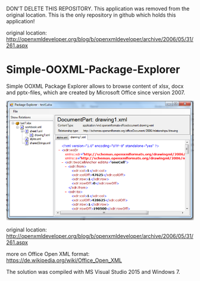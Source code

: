 DON'T DELETE THIS REPOSITORY. This application was removed from the original location.
This is the only repository in github which holds this application!

original location:
http://openxmldeveloper.org/blog/b/openxmldeveloper/archive/2006/05/31/261.aspx


# Simple-OOXML-Package-Explorer
Simple OOXML Package Explorer allows to browse content of xlsx, docx and pptx-files, 
which are created by Microsoft Office since version 2007.

![Package Explorer](https://github.com/ezeh2/Simple-OOXML-Package-Explorer/blob/master/PackageExplorer.png)

original location:
http://openxmldeveloper.org/blog/b/openxmldeveloper/archive/2006/05/31/261.aspx

more on Office Open XML format: 
https://de.wikipedia.org/wiki/Office_Open_XML

The solution was compiled with MS Visual Studio 2015 and Windows 7.

